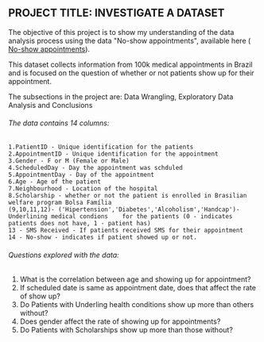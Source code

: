 ## PROJECT TITLE: INVESTIGATE A DATASET

The objective of this project is to show my understanding of the data analysis process using the data "No-show appointments", available here ( [No-show appointments](https://www.google.com/url?q=https://d17h27t6h515a5.cloudfront.net/topher/2017/October/59dd2e9a_noshowappointments-kagglev2-may-2016/noshowappointments-kagglev2-may-2016.csv&sa=D&ust=1532469042118000)). 

This dataset collects information from 100k medical appointments in Brazil and is focused on the question of whether or not patients show up for their appointment.

The subsections in the project are:
	Data Wrangling, 
	Exploratory Data Analysis and 
	Conclusions
	
###### The data contains 14 columns:
    1.PatientID - Unique identification for the patients
    2.AppointmentID - Unique identification for the appointment
    3.Gender - F or M (Female or Male)
    4.ScheduledDay - Day the appointment was schduled
    5.AppointmentDay - Day of the appointment
    6.Age - Age of the patient
    7.Neighbourhood - Location of the hospital
    8.Scholarship - whether or not the patient is enrolled in Brasilian welfare program Bolsa Família
    (9,10,11,12)- ('Hipertension','Diabetes','Alcoholism','Handcap')- Underlining medical condions    for the patients (0 - indicates patients does not have, 1 - patient has)
    13 - SMS Received - If patients received SMS for their appointment
    14 - No-show - indicates if patient showed up or not.

###### Questions explored with the data:
1.	What is the correlation between age and showing up for appointment?
2.	If scheduled date is same as appointment date, does that affect the rate of show up?
3.	Do Patients with Underling health conditions show up more than others without?
4.	Does gender affect the rate of showing up for appointments?
5.	Do Patients with Scholarships show up more than those without?